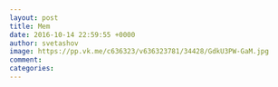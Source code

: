 ```yaml
--- 
layout: post 
title: Mem 
date: 2016-10-14 22:59:55 +0000 
author: svetashov 
image: https://pp.vk.me/c636323/v636323781/34428/GdkU3PW-GaM.jpg
comment: 
categories: 
---
```

